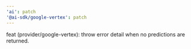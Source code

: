 ```yaml
---
'ai': patch
'@ai-sdk/google-vertex': patch
---
```


feat (provider/google-vertex): throw error detail when no predictions are returned.

